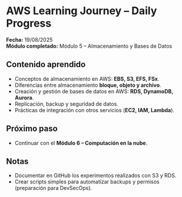 # AWS Learning Journey – Daily Progress

**Fecha:** 19/08/2025  
**Módulo completado:** Módulo 5 – Almacenamiento y Bases de Datos  

## Contenido aprendido
- Conceptos de almacenamiento en AWS: **EBS, S3, EFS, FSx**.  
- Diferencias entre almacenamiento **bloque, objeto y archivo**.  
- Creación y gestión de bases de datos en AWS: **RDS, DynamoDB, Aurora**.  
- Replicación, backup y seguridad de datos.  
- Prácticas de integración con otros servicios (**EC2, IAM, Lambda**).  

## Próximo paso
- Continuar con el **Módulo 6 – Computación en la nube**.  

## Notas
- Documentar en GitHub los experimentos realizados con S3 y RDS.  
- Crear scripts simples para automatizar backups y permisos (preparación para DevSecOps).  
